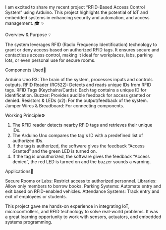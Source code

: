 I am excited to share my recent project “RFID-Based Access Control System” using Arduino. This project highlights the potential of IoT and embedded systems in enhancing security and automation, and access management. 🎓 ✨ 

Overview & Purpose 💡 

The system leverages RFID (Radio Frequency Identification) technology to grant or deny access based on authorized RFID tags. It ensures secure and contactless access control, making it ideal for workplaces, labs, parking lots, or even personal use for secure rooms. 

Components Used🔧 

Arduino Uno R3: The brain of the system, processes inputs and controls outputs.
RFID Reader (RC522): Detects and reads unique IDs from RFID tags.
RFID Tags (Keychains/Cards): Each tag contains a unique ID for identification.
Buzzer: Provides audible feedback for access granted or denied. 
Resistors & LEDs (x2): For the output/feedback of the system. 
Jumper Wires & Breadboard: For connecting components.

Working Principle⚙️ 

1. The RFID reader detects nearby RFID tags and retrieves their unique IDs.
 2. The Arduino Uno compares the tag's ID with a predefined list of authorized IDs.
 3. If the tag is authorized, the software gives the feedback “Access Granted” and the green LED is turned on. 
 4. If the tag is unauthorized, the software gives the feedback “Access denied”, the red LED is turned on and the buzzer sounds a warning. 

Applications📔 

Secure Rooms or Labs: Restrict access to authorized personnel.
Libraries: Allow only members to borrow books.
Parking Systems: Automate entry and exit based on RFID-enabled vehicles.
Attendance Systems: Track entry and exit of employees or students.

This project gave me hands-on experience in integrating IoT, microcontrollers, and RFID technology to solve real-world problems. It was a great learning opportunity to work with sensors, actuators, and embedded systems programming.


